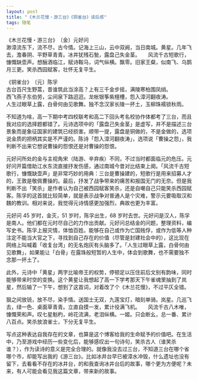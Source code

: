 ```yaml
---
layout: post
title: "《木兰花慢・游三台》《铜雀台》读后感"
tags: 随笔
---
```


《木兰花慢・游三台》　〔金〕元好问  
渺漳流东下，流不尽，古今情。记海上三山，云中双阙，当日南城。黄星。几年飞去，澹春阴、平野草青青。冰井犹残石甃，露盘己失金茎。　　风流千古短歌行，慷慨缺壶声。想酾酒临江，赋诗鞍马，词气纵横。飘零。旧家王粲，似南飞、乌鹊月三更。笑杀西园赋客，壮怀无复平生。

《铜雀台》　〔元〕陈孚  
古台百尺生野蒿，昔谁筑此当涂高？上有三千金步摇，满陵寒柏围凤绡。  
西飞燕子东伯劳，尘间泉下路迢迢。龙帐银筝紫檀槽，怨入漳河翻夜涛。  
人生过眼草上露，白骨何由见歌舞。独不念汉家长陵一抔土，玉柳珠襦锁秋雨。

不知道为啥，高一下期中考四校联考和高二下回头考名校协作体都考了三台，而且我对应的选择题都错了。元诗选项中的「露盘己失金茎」是虚写，并不是描述三台景象而是象征国家的建筑已经损害。顺带一提，露盘是铜做的，不是金做的，选项说金质的把柄其实是不严谨的。陈诗「怨入漳河翻夜涛」，选项说「曹操之怨」，我判断不出来它想说曹操的怨恨还是对曹操的怨恨。

元好问所处的金与主视角宋（陆游、辛弃疾）不同，不过当时都面临元的危压。元好问开篇借助江水东流直接抒发伤感，通过南城今昔对比结束上阕。「风流千古短歌行，慷慨缺壶声」是非常巧妙的用典：三台是曹操建的，短歌行是用来招募人才的，王敦是敬佩曹操的。最后，抒发了战争带来的痛苦和报国无门的无奈。但是我判断不出「笑杀」是作者认为自己被西园赋客笑杀，还是自嘲自己只能笑杀西园赋客。陈孚的这首就比较简单，就是表示战争对普通人是个灾难，警示元要吸取汉和魏的教训。相对来说，我觉得元诗情感更加强烈，典故也更为丰富。

元好问 45 岁时，金灭，51 岁时，陈孚出生，68 岁时去世。元好问是汉人，陈孚是南人。他们都在元时尽自己的力作出贡献。元好问总结金的问题，整理资料，编写史书。陈孚上报灾情，体恤百姓。能够在自己或作为亡国贱俘，或作为低等人种注定不能当大官之下，寻找到自己存在的价值（尽管是封建社会中的），这比现在网络上叫喊着「收复台湾」的无名炮灰有头脑多了。「人生过眼草上露，白骨何由见歌舞」，如果能让「白骨」在露珠般短暂的人生中，体会到歌舞，也不需要独不念那一抔土了。

此外，元诗中「黄星」两字比喻帝王的权势，停顿足以压住前后文别有韵味，同时能够带来时空的变换。这个黄星让我想起了高一下学考那天下午雀魂里抽到了岚星，然后输了一下午，想到了这首词，对着改了个《木兰花慢》，不过平仄全错。

狠之间放铳，放不尽，染手情。送国士无双，九莲宝灯，暗刻单骑。岚星。几巡飞去，绿一色、桌面草青青。立直自摸一发，累计役满飞机。　　风流千古八木唯，慷慨荣和声。叹七星魁杓，岭花流满，老泪纵横。一姬。只会断幺，总一番、累计八百点。笑杀放浪雀士，下分无复平生。

写点这种表达自我存在的文章，也算是这个博客给我的生命赋予的价值吧。在生活中，乃至游戏中经历一些变化后，能够感叹出一句诗句，笑杀古人（谁笑杀谁？），作为读诗的意义是完全合理的。就像我没去过三台，不知道三台在哪个省哪个市，却能写出我的《游三台》。比如冰井台早已被漳水冲毁，什么遗址也没有留下，去看看不存在的冰井台，的和我查询冰井台后的故事，哪个更为方便呢？未来，有人可能会看见我这篇文章，带来新的故事。